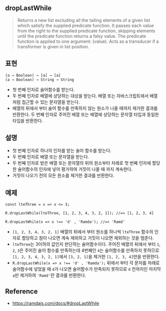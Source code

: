 ## dropLastWhile
> Returns a new list excluding all the tailing elements of a given list which satisfy the supplied predicate function. It passes each value from the right to the supplied predicate function, skipping elements until the predicate function returns a falsy value. The predicate function is applied to one argument: (value).
> Acts as a transducer if a transformer is given in list position.

## 표현
```
(a → Boolean) → [a] → [a]
(a → Boolean) → String → String
```
- 첫 번째 인자로 술어함수를 받는다.
- 두 번째 인자로 배열에 상당하는 대상을 받는다. 배열 또는 자바스크립트에서 배열처럼 접근할 수 있는 문자열을 받는다.
- 배열의 뒤에서 부터 술어 함수를 만족하지 않는 원소가 나올 때까지 제거한 결과를 반환한다. 두 번째 인자로 주어진 배열 또는 배열에 상당하는 문자열 타입과 동일한 타입을 반환한다.

## 설명
- 첫 번째 인자로 하나의 인자를 받는 술어 함수를 받는다.
- 두 번째 인자로 배열 또는 문자열을 받는다.
- 두 번째 인자로 받은 배열 또는 문자열의 뒤의 원소부터 차례로 첫 번째 인자에 할당한 술어함수의 인자에 넣어 평가하여 거짓이 나올 때 까지 계속한다.
- 거짓이 나오기 전의 모든 원소를 제거한 결과를 반환한다.

## 예제
```
const lteThree = x => x <= 3;

R.dropLastWhile(lteThree, [1, 2, 3, 4, 3, 2, 1]); //=> [1, 2, 3, 4]

R.dropLastWhile(x => x !== 'd' , 'Ramda'); //=> 'Ramd'
```
- `[1, 2, 3, 4, 3, 2, 1]` 배열의 뒤에서 부터 원소를 하나씩 `lteThree` 함수의 인자로 할당하고 참이 나오면 계속 제외하고 거짓이 나오면 제외하는 것을 멈춘다.
- `lteThree`는 3이하의 값인지 판단하는 술어함수이다. 주어진 배열의 뒤에서 부터 `1`, `2`, `3`은 주어진 술어 함수를 만족하는데 4번째인 `4`는 술어함수를 만족하지 못하므로 `[1, 2, 3, 4, 3, 2, 1]`에서 `[3, 2, 1]`을 제거한 `[1, 2, 3, 4]`만을 반환한다.
- `R.dropLastWhile(x => x !== 'd' , 'Ramda');` 뒤에서 부터 각 문자를 차례로 술어함수에 넣었을 때 `d`가 나오면 술어함수가 만족되지 못하므로 `d` 전까지인 마지막 `a`만 제거하여 `'Ramd'`란 결과를 반환한다.

## Reference
- https://ramdajs.com/docs/#dropLastWhile
